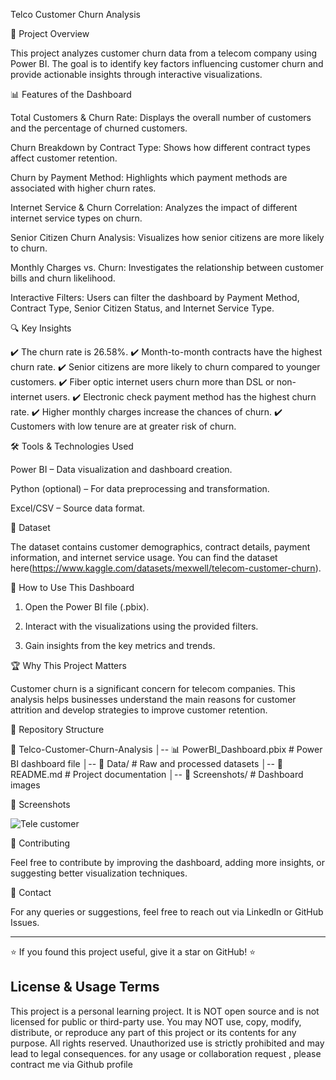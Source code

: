 Telco Customer Churn Analysis

📌 Project Overview

This project analyzes customer churn data from a telecom company using Power BI. The goal is to identify key factors influencing customer churn and provide actionable insights through interactive visualizations.

📊 Features of the Dashboard

Total Customers & Churn Rate:  Displays the overall number of customers and the percentage of churned customers.

Churn Breakdown by Contract Type: Shows how different contract types affect customer retention.

Churn by Payment Method: Highlights which payment methods are associated with higher churn rates.

Internet Service & Churn Correlation: Analyzes the impact of different internet service types on churn.

Senior Citizen Churn Analysis: Visualizes how senior citizens are more likely to churn.

Monthly Charges vs. Churn: Investigates the relationship between customer bills and churn likelihood.

Interactive Filters: Users can filter the dashboard by Payment Method, Contract Type, Senior Citizen Status, and Internet Service Type.


🔍 Key Insights

✔️ The churn rate is 26.58%. ✔️ Month-to-month contracts have the highest churn rate. ✔️ Senior citizens are more likely to churn compared to younger customers. ✔️ Fiber optic internet users churn more than DSL or non-internet users. ✔️ Electronic check payment method has the highest churn rate. ✔️ Higher monthly charges increase the chances of churn. ✔️ Customers with low tenure are at greater risk of churn.

🛠️ Tools & Technologies Used

Power BI – Data visualization and dashboard creation.

Python (optional) – For data preprocessing and transformation.

Excel/CSV – Source data format.


📂 Dataset

The dataset contains customer demographics, contract details, payment information, and internet service usage. You can find the dataset here(https://www.kaggle.com/datasets/mexwell/telecom-customer-churn).

🚀 How to Use This Dashboard

1. Open the Power BI file (.pbix).


2. Interact with the visualizations using the provided filters.


3. Gain insights from the key metrics and trends.



🏆 Why This Project Matters

Customer churn is a significant concern for telecom companies. This analysis helps businesses understand the main reasons for customer attrition and develop strategies to improve customer retention.

📌 Repository Structure

📂 Telco-Customer-Churn-Analysis
│-- 📊 PowerBI_Dashboard.pbix  # Power BI dashboard file
│-- 📁 Data/                   # Raw and processed datasets
│-- 📜 README.md               # Project documentation
│-- 📁 Screenshots/            # Dashboard images

📸 Screenshots

![Tele customer ](https://github.com/user-attachments/assets/2680b201-1831-4ba0-b2e6-deb267cfbb21)

🤝 Contributing

Feel free to contribute by improving the dashboard, adding more insights, or suggesting better visualization techniques.

📧 Contact

For any queries or suggestions, feel free to reach out via LinkedIn or GitHub Issues.


---

⭐ If you found this project useful, give it a star on GitHub! ⭐

## License & Usage Terms

This project is a personal learning project.
It is NOT open source and is not licensed for public or third-party use.
You may NOT use, copy, modify, distribute, or reproduce any part of this project or its contents for any purpose.
All rights reserved.
Unauthorized use is strictly prohibited and may lead to legal consequences.
for any usage or collaboration request , please contract me via Github profile 
